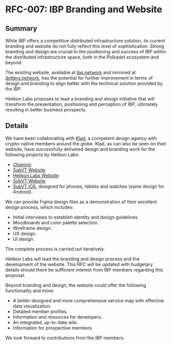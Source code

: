 # RFC-007: IBP Branding and Website
## Summary

While IBP offers a competitive distributed infrastructure solution, its current branding and website do not fully reflect this level of sophistication. Strong branding and design are crucial to the positioning and success of IBP within the distributed infrastructure space, both in the Polkadot ecosystem and beyond.

The existing website, available at [ibp.network](https://ibp.network) and mirrored at [dotters.network](https://dotters.network), has the potential for further improvement in terms of design and branding to align better with the technical solution provided by the IBP.

Helikon Labs proposes to lead a branding and design initiative that will transform the presentation, positioning and perception of IBP, ultimately resulting in better business prospects.

## Details

We have been collaborating with [Klad](https://klad.design/), a competent design agency with crypto-native members around the globe. Klad, as can also be seen on their website, have successfully delivered design and branding work for the following projects by Helikon Labs:

- [Chainviz](https://chainviz.app)
- [SubVT Website](https://subvt.io)
- [Helikon Labs Website](https://helikon.io)
- [SubVT Website](https://subvt.io)
- [SubVT iOS](https://apps.apple.com/tr/app/subvt/id1602653455), designed for phones, tablets and watches (same design for Android).

We can provide Figma design files as a demonstration of their excellent design process, which includes:

- Initial interviews to establish identity and design guidelines.
- Moodboards and color palette selection.
- Wireframe design.
- UX design.
- UI design.

The complete process is carried out iteratively.

Helikon Labs will lead the branding and design process and the development of the website. This RFC will be updated with budgetary details should there be sufficient interest from IBP members regarding this proposal.

Beyond branding and design, the website could offer the following functionality and more:

- A better-designed and more comprehensive service map with effective data visualization.
- Detailed member profiles.
- Information and resources for developers.
- An integrated, up-to-date wiki.
- Information for prospective members

We look forward to contributions from the IBP members.